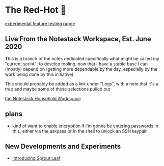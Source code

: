# The Red-Hot :100:

[experimental feature testing range](e27ac197-73fc-4a62-8caf-2eeb78289a0f.md)

## Live From the Notestack Workspace, Est. June 2020

This is a branch of the notes dedicated specifically what might be called my "current sprint": to develop tooling, now that I have a stable base I can (mostly) depend on (getting more dependable by the day, especially by the work being done by this initiative)

This should probably be added as a link under "Logs", with a note that it's a tree and maybe some of these selections pulled out

[the Notestack Household Workspace](67826054-ed26-41e6-80c9-5d677e6a8cba.md)

## plans

- kind of want to enable encryption if I'm gonna be entering passwords in this, either via the askpass or in the shell to unlock an SSH keypair

## New Developments and Experiments

- [Introducing Sprout Leaf](dc710483-9cf0-4f62-b693-ac3f4dd8a4ee.md)

